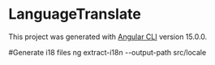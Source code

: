 # LanguageTranslate

This project was generated with [Angular CLI](https://github.com/angular/angular-cli) version 15.0.0.

#Generate i18 files
ng extract-i18n --output-path src/locale

